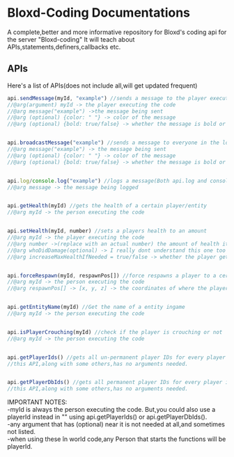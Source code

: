 # Bloxd-Coding Documentations
A complete,better and more informative repository for Bloxd's coding api for the server "Bloxd-coding"
It will teach about APIs,statements,definers,callbacks etc.
## APIs
Here's a list of APIs(does not include all,will get updated frequent)
```js
api.sendMessage(myId, "example") //sends a message to the player executing the code.
//@arg(argument) myId -> the player executing the code
//@arg message("example") ->the message being sent
//@arg (optional) {color: " "} -> color of the message
//@arg (optional) {bold: true/false} -> whether the message is bold or not.


api.broadcastMessage("example") //sends a message to everyone in the lobby
//@arg message("example") -> the message being sent
//@arg (optional) {color: " "} -> color of the message
//@arg (optional) {bold: true/false} -> whether the message is bold or not.


api.log/console.log("example") //logs a message(Both api.log and console.log do the same thing)
//@arg message -> the message being logged


api.getHealth(myId) //gets the health of a certain player/entity
//@arg myId -> the person executing the code


api.setHealth(myId, number) //sets a players health to an amount
//@arg myId -> the player executing the code
//@arg number ->(replace with an actual number) the amount of health it was set to
//@arg whoDidDamage(optional) -> I really dont understand this one too lol
//@arg increaseMaxHealthIfNeeded = true/false -> whether the player gets a new maximum health or not


api.forceRespawn(myId, respawnPos[]) //force respawns a player to a certain position
//@arg myId -> the person executing the code
//@arg respawnPos[] -> [x, y, z] -> the coordinates of where the player respawns


api.getEntityName(myId) //Get the name of a entity ingame
//@arg myId -> the person executing the code


api.isPlayerCrouching(myId) //check if the player is crouching or not
//@arg myId -> the person executing the code


api.getPlayerIds() //gets all un-permanent player IDs for every player in the lobby (resets upon leave).
//this API,along with some others,has no arguments needed.


api.getPlayerDbIds() //gets all permanent player IDs for every player in the lobby.
//this API,along with some others,has no arguments needed.
```
IMPORTANT NOTES:     
-myId is always the person executing the code. But,you could also use a playerId instead in "" using api.getPlayerIds() or api.getPlayerDbIds().          
-any argument that has (optional) near it is not needed at all,and sometimes not listed.          
-when using these în world code,any Person that starts the functions will be playerId.        
